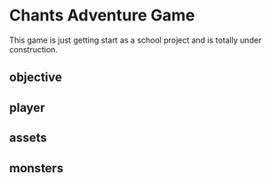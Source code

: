 # Chants Adventure Game

This game is just getting start as a school project and is totally under construction.

## objective

## player

## assets

## monsters
